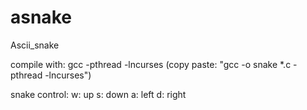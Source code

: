 asnake
======

Ascii_snake

compile with: gcc -pthread -lncurses
(copy paste: "gcc -o snake *.c -pthread -lncurses")

snake control:
    w: up
    s: down
    a: left
    d: right
